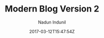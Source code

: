 ---
title: "Modern Blog Version 2"
github: https://github.com/Open-SL/Jekyll-Modern-Blog
demo: https://open-sl.github.io/Jekyll-Modern-Blog/
author: Nadun Indunil
draft: true
ssg:
  - Jekyll
cms:
  - No Cms
date: 2017-03-12T15:47:54Z
github_branch: master
---